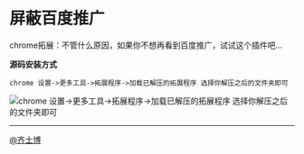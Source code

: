# 屏蔽百度推广
chrome拓展：不管什么原因，如果你不想再看到百度推广，试试这个插件吧...

**源码安装方式**

`chrome 设置->更多工具->拓展程序->加载已解压的拓展程序 选择你解压之后的文件夹即可`

![chrome 设置->更多工具->拓展程序->加载已解压的拓展程序 选择你解压之后的文件夹即可](http://sinastorage.com/storage.yoyo.weibo.cn/180851d76fac0d80bd46d8e00e1392e6.png)

----------------------------

[@齐士博](http://www.weibo.com/shiboooo)
